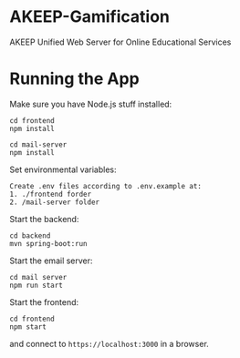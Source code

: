 # AKEEP-Gamification
AKEEP Unified Web Server for Online Educational Services

# Running the App

Make sure you have Node.js stuff installed:
```
cd frontend
npm install

cd mail-server
npm install
```

Set environmental variables:

```
Create .env files according to .env.example at:
1. ./frontend forder
2. /mail-server folder
```

Start the backend:

```
cd backend
mvn spring-boot:run
```

Start the email server:

```
cd mail server
npm run start
```

Start the frontend:

```
cd frontend
npm start
```

and connect to `https://localhost:3000` in a browser.
